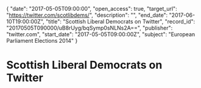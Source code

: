 {
  "date": "2017-05-05T09:00:00", 
  "open_access": true, 
  "target_url": "https://twitter.com/scotlibdems/", 
  "description": "", 
  "end_date": "2017-06-10T19:00:00Z", 
  "title": "Scottish Liberal Democrats on Twitter", 
  "record_id": "20170505T090000/uB8rUyg/bqSymp0sNLNs2A==", 
  "publisher": "twitter.com", 
  "start_date": "2017-05-05T09:00:00Z", 
  "subject": "European Parliament Elections 2014"
}

# Scottish Liberal Democrats on Twitter

